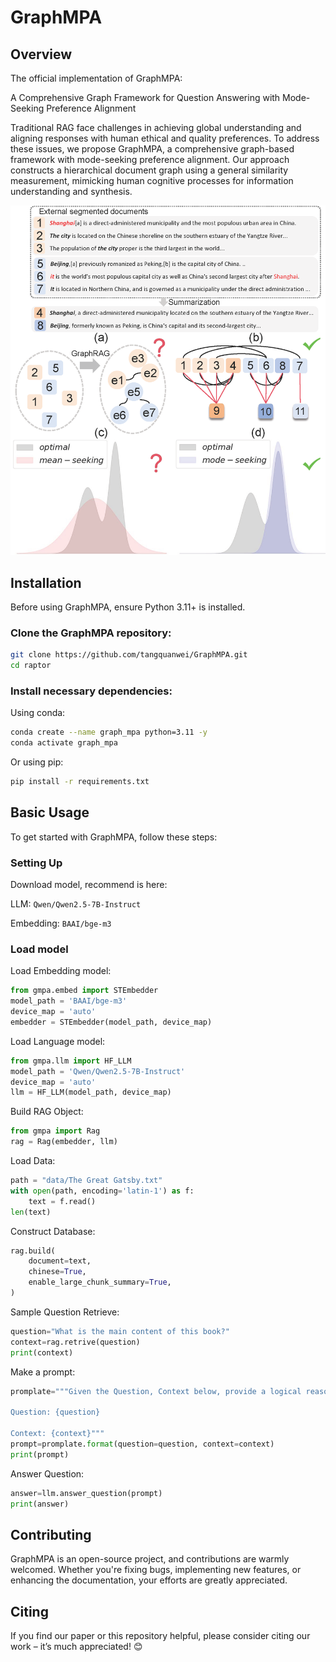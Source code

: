 # GraphMPA

## Overview

The official implementation of GraphMPA: 

A Comprehensive Graph Framework for Question Answering with Mode-Seeking Preference Alignment

Traditional RAG face challenges in achieving global understanding and aligning responses with human ethical and quality preferences. To address these issues, we propose GraphMPA, a comprehensive graph-based framework with mode-seeking preference alignment. Our approach constructs a hierarchical document graph using a general similarity measurement, mimicking human cognitive processes for information understanding and synthesis.

![graphMPA](img/graphMPA.png)


## Installation

Before using GraphMPA, ensure Python 3.11+ is installed. 

### Clone the GraphMPA repository:

```bash
git clone https://github.com/tangquanwei/GraphMPA.git
cd raptor
```

### Install necessary dependencies:

Using conda:
```bash
conda create --name graph_mpa python=3.11 -y
conda activate graph_mpa
```

Or using pip:   

```bash
pip install -r requirements.txt
```

## Basic Usage

To get started with GraphMPA, follow these steps:

### Setting Up 

Download model, recommend is here:

LLM: `Qwen/Qwen2.5-7B-Instruct`

Embedding: `BAAI/bge-m3`

### Load model 

Load Embedding model:

```python
from gmpa.embed import STEmbedder
model_path = 'BAAI/bge-m3'
device_map = 'auto'
embedder = STEmbedder(model_path, device_map)
```

Load Language model:

```python
from gmpa.llm import HF_LLM
model_path = 'Qwen/Qwen2.5-7B-Instruct'
device_map = 'auto'
llm = HF_LLM(model_path, device_map)
```

Build RAG Object:

```python
from gmpa import Rag
rag = Rag(embedder, llm)
```

Load Data:

```python
path = "data/The Great Gatsby.txt"
with open(path, encoding='latin-1') as f:
    text = f.read()
len(text)
```

Construct Database:

```Python
rag.build(
    document=text,
    chinese=True,
    enable_large_chunk_summary=True,
)
```

Sample Question Retrieve:

```Python
question="What is the main content of this book?"
context=rag.retrive(question)
print(context)
```

Make a prompt:

```Python
promplate="""Given the Question, Context below, provide a logical reasoning to get the answer. Please use the format of: ##Reason: <reason> ##Answer: <answer>.

Question: {question}

Context: {context}"""
prompt=promplate.format(question=question, context=context)
print(prompt)
```

Answer Question:

```Python
answer=llm.answer_question(prompt)
print(answer)
```

## Contributing

GraphMPA is an open-source project, and contributions are warmly welcomed. Whether you're fixing bugs, implementing new features, or enhancing the documentation, your efforts are greatly appreciated.

## Citing

If you find our paper or this repository helpful, please consider citing our work – it’s much appreciated! 😊